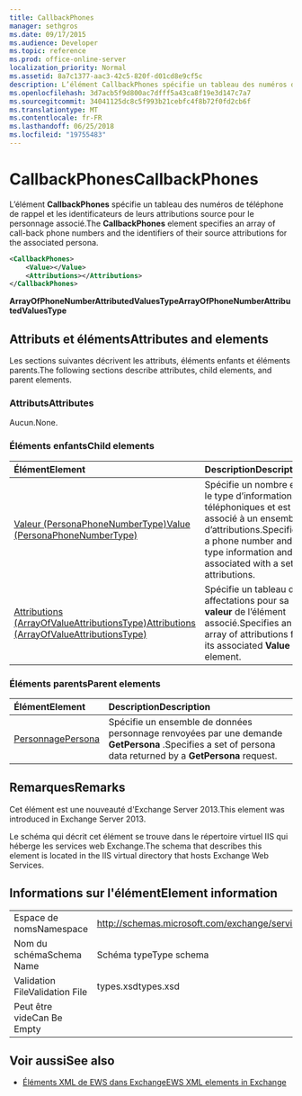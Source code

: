 ```yaml
---
title: CallbackPhones
manager: sethgros
ms.date: 09/17/2015
ms.audience: Developer
ms.topic: reference
ms.prod: office-online-server
localization_priority: Normal
ms.assetid: 8a7c1377-aac3-42c5-820f-d01cd8e9cf5c
description: L’élément CallbackPhones spécifie un tableau des numéros de téléphone de rappel et les identificateurs de leurs attributions source pour le personnage associé.
ms.openlocfilehash: 3d7acb5f9d800ac7dfff5a43ca8f19e3d147c7a7
ms.sourcegitcommit: 34041125dc8c5f993b21cebfc4f8b72f0fd2cb6f
ms.translationtype: MT
ms.contentlocale: fr-FR
ms.lasthandoff: 06/25/2018
ms.locfileid: "19755483"
---
```

# <a name="callbackphones"></a><span data-ttu-id="f0e12-103">CallbackPhones</span><span class="sxs-lookup"><span data-stu-id="f0e12-103">CallbackPhones</span></span>

<span data-ttu-id="f0e12-104">L’élément **CallbackPhones** spécifie un tableau des numéros de téléphone de rappel et les identificateurs de leurs attributions source pour le personnage associé.</span><span class="sxs-lookup"><span data-stu-id="f0e12-104">The **CallbackPhones** element specifies an array of call-back phone numbers and the identifiers of their source attributions for the associated persona.</span></span> 
  
```XML
<CallbackPhones>
    <Value></Value>
    <Attributions></Attributions>
</CallbackPhones>
```

 <span data-ttu-id="f0e12-105">**ArrayOfPhoneNumberAttributedValuesType**</span><span class="sxs-lookup"><span data-stu-id="f0e12-105">**ArrayOfPhoneNumberAttributedValuesType**</span></span>
## <a name="attributes-and-elements"></a><span data-ttu-id="f0e12-106">Attributs et éléments</span><span class="sxs-lookup"><span data-stu-id="f0e12-106">Attributes and elements</span></span>

<span data-ttu-id="f0e12-107">Les sections suivantes décrivent les attributs, éléments enfants et éléments parents.</span><span class="sxs-lookup"><span data-stu-id="f0e12-107">The following sections describe attributes, child elements, and parent elements.</span></span>
  
### <a name="attributes"></a><span data-ttu-id="f0e12-108">Attributs</span><span class="sxs-lookup"><span data-stu-id="f0e12-108">Attributes</span></span>

<span data-ttu-id="f0e12-109">Aucun.</span><span class="sxs-lookup"><span data-stu-id="f0e12-109">None.</span></span>
  
### <a name="child-elements"></a><span data-ttu-id="f0e12-110">Éléments enfants</span><span class="sxs-lookup"><span data-stu-id="f0e12-110">Child elements</span></span>

|<span data-ttu-id="f0e12-111">**Élément**</span><span class="sxs-lookup"><span data-stu-id="f0e12-111">**Element**</span></span>|<span data-ttu-id="f0e12-112">**Description**</span><span class="sxs-lookup"><span data-stu-id="f0e12-112">**Description**</span></span>|
|:-----|:-----|
|[<span data-ttu-id="f0e12-113">Valeur (PersonaPhoneNumberType)</span><span class="sxs-lookup"><span data-stu-id="f0e12-113">Value (PersonaPhoneNumberType)</span></span>](value-personaphonenumbertype.md) <br/> |<span data-ttu-id="f0e12-114">Spécifie un nombre et le type d’informations téléphoniques et est associé à un ensemble d’attributions.</span><span class="sxs-lookup"><span data-stu-id="f0e12-114">Specifies a phone number and type information and is associated with a set of attributions.</span></span>  <br/> |
|[<span data-ttu-id="f0e12-115">Attributions (ArrayOfValueAttributionsType)</span><span class="sxs-lookup"><span data-stu-id="f0e12-115">Attributions (ArrayOfValueAttributionsType)</span></span>](attributions-arrayofvalueattributionstype.md) <br/> |<span data-ttu-id="f0e12-116">Spécifie un tableau des affectations pour sa **valeur** de l’élément associé.</span><span class="sxs-lookup"><span data-stu-id="f0e12-116">Specifies an array of attributions for its associated **Value** element.</span></span>  <br/> |
   
### <a name="parent-elements"></a><span data-ttu-id="f0e12-117">Éléments parents</span><span class="sxs-lookup"><span data-stu-id="f0e12-117">Parent elements</span></span>

|<span data-ttu-id="f0e12-118">**Élément**</span><span class="sxs-lookup"><span data-stu-id="f0e12-118">**Element**</span></span>|<span data-ttu-id="f0e12-119">**Description**</span><span class="sxs-lookup"><span data-stu-id="f0e12-119">**Description**</span></span>|
|:-----|:-----|
|[<span data-ttu-id="f0e12-120">Personnage</span><span class="sxs-lookup"><span data-stu-id="f0e12-120">Persona</span></span>](persona.md) <br/> |<span data-ttu-id="f0e12-121">Spécifie un ensemble de données personnage renvoyées par une demande **GetPersona** .</span><span class="sxs-lookup"><span data-stu-id="f0e12-121">Specifies a set of persona data returned by a **GetPersona** request.</span></span>  <br/> |
   
## <a name="remarks"></a><span data-ttu-id="f0e12-122">Remarques</span><span class="sxs-lookup"><span data-stu-id="f0e12-122">Remarks</span></span>

<span data-ttu-id="f0e12-123">Cet élément est une nouveauté d'Exchange Server 2013.</span><span class="sxs-lookup"><span data-stu-id="f0e12-123">This element was introduced in Exchange Server 2013.</span></span>
  
<span data-ttu-id="f0e12-124">Le schéma qui décrit cet élément se trouve dans le répertoire virtuel IIS qui héberge les services web Exchange.</span><span class="sxs-lookup"><span data-stu-id="f0e12-124">The schema that describes this element is located in the IIS virtual directory that hosts Exchange Web Services.</span></span>
  
## <a name="element-information"></a><span data-ttu-id="f0e12-125">Informations sur l'élément</span><span class="sxs-lookup"><span data-stu-id="f0e12-125">Element information</span></span>

|||
|:-----|:-----|
|<span data-ttu-id="f0e12-126">Espace de noms</span><span class="sxs-lookup"><span data-stu-id="f0e12-126">Namespace</span></span>  <br/> |http://schemas.microsoft.com/exchange/services/2006/types  <br/> |
|<span data-ttu-id="f0e12-127">Nom du schéma</span><span class="sxs-lookup"><span data-stu-id="f0e12-127">Schema Name</span></span>  <br/> |<span data-ttu-id="f0e12-128">Schéma type</span><span class="sxs-lookup"><span data-stu-id="f0e12-128">Type schema</span></span>  <br/> |
|<span data-ttu-id="f0e12-129">Validation File</span><span class="sxs-lookup"><span data-stu-id="f0e12-129">Validation File</span></span>  <br/> |<span data-ttu-id="f0e12-130">types.xsd</span><span class="sxs-lookup"><span data-stu-id="f0e12-130">types.xsd</span></span>  <br/> |
|<span data-ttu-id="f0e12-131">Peut être vide</span><span class="sxs-lookup"><span data-stu-id="f0e12-131">Can Be Empty</span></span>  <br/> ||
   
## <a name="see-also"></a><span data-ttu-id="f0e12-132">Voir aussi</span><span class="sxs-lookup"><span data-stu-id="f0e12-132">See also</span></span>



- [<span data-ttu-id="f0e12-133">Éléments XML de EWS dans Exchange</span><span class="sxs-lookup"><span data-stu-id="f0e12-133">EWS XML elements in Exchange</span></span>](ews-xml-elements-in-exchange.md)

